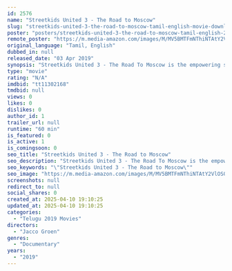 ```yaml
---
id: 2576
name: "Streetkids United 3 - The Road to Moscow"
slug: "streetkids-united-3-the-road-to-moscow-tamil-english-movie-download"
poster: "posters/streetkids-united-3-the-road-to-moscow-tamil-english-2019.jpg"
remote_poster: "https://m.media-amazon.com/images/M/MV5BMTFmNThiNTAtY2VlOS00OTJlLWIxOTMtZDg4NmMzOTYzMGU1XkEyXkFqcGdeQXVyNTQyODQwMzE@._V1_SX300.jpg"
original_language: "Tamil, English"
dubbed_in: null
released_date: "03 Apr 2019"
synopsis: "Streetkids United 3 - The Road To Moscow is the empowering story of 9 Indian girls who are chosen by Karunalaya Social Service Society to represent their country at the Street Child World Cup 2018 in Moscow, Russia. The girls who all"
type: "movie"
rating: "N/A"
imdbid: "tt11302168"
tmdbid: null
views: 0
likes: 0
dislikes: 0
author_id: 1
trailer_url: null
runtime: "60 min"
is_featured: 0
is_active: 1
is_comingsoon: 0
seo_title: "Streetkids United 3 - The Road to Moscow"
seo_description: "Streetkids United 3 - The Road To Moscow is the empowering story of 9 Indian girls who are chosen by Karunalaya Social Service Society to represent their country at the Street Child World Cup 2018 in Moscow, Russia. The girls who all"
seo_keywords: "\"Streetkids United 3 - The Road to Moscow\""
seo_image: "https://m.media-amazon.com/images/M/MV5BMTFmNThiNTAtY2VlOS00OTJlLWIxOTMtZDg4NmMzOTYzMGU1XkEyXkFqcGdeQXVyNTQyODQwMzE@._V1_SX300.jpg"
screenshots: null
redirect_to: null
social_shares: 0
created_at: 2025-04-10 19:10:25
updated_at: 2025-04-10 19:10:25
categories:
  - "Telugu 2019 Movies"
directors:
  - "Jacco Groen"
genres:
  - "Documentary"
years:
  - "2019"
---
```

